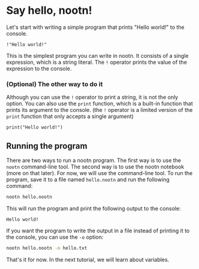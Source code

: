 # Say hello, nootn!
Let's start with writing a simple program that prints "Hello world!" to the console.

```nootn
!"Hello world!"
```

This is the simplest program you can write in nootn. It consists of a single expression, which is a string literal. The `!` operator prints the value of the expression to the console.

### (Optional) The other way to do it
Although you can use the `!` operator to print a string, it is not the only option. You can also use the `print` function, which is a built-in function that prints its argument to the console. (the `!` operator is a limited version of the `print` function that only accepts a single argument)

```nootn
print("Hello world!")
```

## Running the program
There are two ways to run a nootn program. The first way is to use the `nootn` command-line tool. The second way is to use the nootn notebook (more on that later). For now, we will use the command-line tool. To run the program, save it to a file named `hello.nootn` and run the following command:

```bash
nootn hello.nootn
```

This will run the program and print the following output to the console:
```text
Hello world!
```
If you want the program to write the output in a file instead of printing it to the console, you can use the `-o` option:
```bash
nootn hello.nootn -o hello.txt
```

That's it for now. In the next tutorial, we will learn about variables.